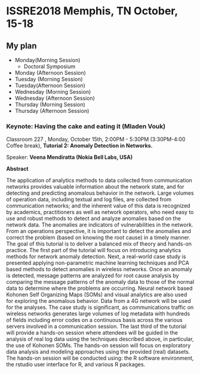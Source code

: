 # ISSRE2018 Memphis, TN October, 15-18
## My plan
 - Monday(Morning Session)
   - Doctoral Symposium  
 - Monday (Afternoon Session)
 - Tuesday (Morning Session)
 - Tuesday(Afternoon Session)
 - Wednesday (Morning Session)
 - Wednesday (Afternoon Session)
 - Thursday (Morning Session)
 - Thursday (Afternoon Session)


### Keynote: Having the cake and eating it (Mladen Vouk)





Classroom 227 , Monday, October 15th, 2:00PM - 5:30PM (3:30PM-4:00 Coffee break),
**Tutorial 2: Anomaly Detection in Networks.**

Speaker: **Veena Mendiratta (Nokia Bell Labs, USA)**

 **Abstract**

The application of analytics methods to data collected from communication networks provides valuable information about the network state, and for detecting and predicting anomalous behavior in the network. Large volumes of operation data, including textual and log files, are collected from communication networks; and the inherent value of this data is recognized by academics, practitioners as well as network operators, who need easy to use and robust methods to detect and analyze anomalies based on the network data. The anomalies are indicators of vulnerabilities in the network. From an operations perspective, it is important to detect the anomalies and correct the problem (based on knowing the root cause) in a timely manner. The goal of this tutorial is to deliver a balanced mix of theory and hands-on practice. The first part of the tutorial will focus on introducing analytics methods for network anomaly detection. Next, a real-world case study is presented applying non-parametric machine learning techniques and PCA based methods to detect anomalies in wireless networks. Once an anomaly is detected, message patterns are analyzed for root cause analysis by comparing the message patterns of the anomaly data to those of the normal data to determine where the problems are occurring. Neural network based Kohonen Self Organizing Maps (SOMs) and visual analytics are also used for exploring the anomalous behavior. Data from a 4G network will be used for the analyses. The case study is significant, as communications traffic on wireless networks generates large
volumes of log metadata with hundreds of fields including error codes on a continuous basis across the various servers involved in a communication session. The last third of the tutorial will provide a hands-on session where attendees will be guided in the analysis of real log data using the techniques described above, in particular, the use of Kohonen SOMs. The hands-on session will focus on exploratory data analysis and modeling approaches using the provided (real) datasets. The hands-on session will be conducted using: the R software environment, the rstudio user interface for R, and various R packages.
